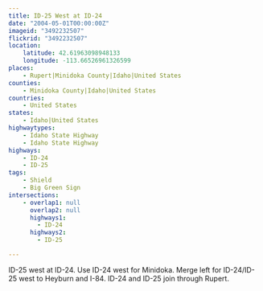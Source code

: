 ```yaml
---
title: ID-25 West at ID-24
date: "2004-05-01T00:00:00Z"
imageid: "3492232507"
flickrid: "3492232507"
location:
    latitude: 42.61963098948133
    longitude: -113.66526961326599
places:
    - Rupert|Minidoka County|Idaho|United States
counties:
    - Minidoka County|Idaho|United States
countries:
    - United States
states:
    - Idaho|United States
highwaytypes:
    - Idaho State Highway
    - Idaho State Highway
highways:
    - ID-24
    - ID-25
tags:
    - Shield
    - Big Green Sign
intersections:
    - overlap1: null
      overlap2: null
      highways1:
        - ID-24
      highways2:
        - ID-25

---
```

ID-25 west at ID-24.  Use ID-24 west for  Minidoka.  Merge left for ID-24/ID-25 west to Heyburn and I-84.  ID-24 and ID-25 join through Rupert.